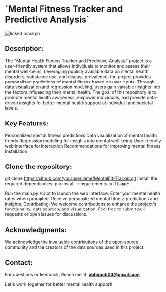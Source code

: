 <p align="center"> 
  <b><h1>`Mental Fitness Tracker and Predictive Analysis`</h1></b>
</p>

![linke3 mackph](https://i0.wp.com/fitpedia.com/wp-content/uploads/2017/03/brain-mental-fitness-dpc.jpg)

## <b>Description:</b>

The "Mental Health Fitness Tracker and Predictive Analysis" project is a user-friendly system that allows individuals to monitor and assess their mental well-being. Leveraging publicly available data on mental health disorders, substance use, and disease prevalence, the project provides personalized predictions of mental fitness based on user inputs. Through data visualization and regression modeling, users gain valuable insights into the factors influencing their mental health. The goal of this repository is to promote mental health awareness, empower individuals, and provide data-driven insights for better mental health support at individual and societal levels.

## <b>Key Features:</b>

Personalized mental fitness predictions
Data visualization of mental health trends
Regression modeling for insights into mental well-being
User-friendly web interface for interaction
Recommendations for improving mental fitness
Installation:

## <b>Clone the repository:</b>
git clone https://github.com/yourusername/MentalFit-Tracker.git
Install the required dependencies: pip install -r requirements.txt
Usage:

Run the main.py script to launch the web interface.
Enter your mental health rates when prompted.
Receive personalized mental fitness predictions and insights.
Contributing:
We welcome contributions to enhance the project's functionality, data sources, and visualization. Feel free to submit pull requests or open issues for discussions.

## <b>Acknowledgments:</b>
We acknowledge the invaluable contributions of the open-source community and the creators of the data sources used in this project.

## <b>Contact:</b>
For questions or feedback, Reach me at: **abhirach03@gmail.com**

Let's work together for better mental health support!
